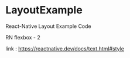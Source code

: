 # LayoutExample

React-Native Layout Example Code

RN flexbox - 2

link : https://reactnative.dev/docs/text.html#style
